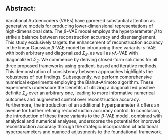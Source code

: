 ## Abstract:
Variational Autoencoders (VAEs) have garnered substantial attention as generative models for producing lower-dimensional representations of high-dimensional data. The $\beta$-VAE model employs the hyperparameter $\beta$ to strike a balance between reconstruction accuracy and disentanglement. This study exclusively targets the enhancement of reconstruction accuracy in the linear Gaussian $\beta$-VAE model by introducing three variants: $\gamma$-VAE with both arbitrary and diagonalized $\Sigma_{Z}$, as well as $\gamma\lambda$-VAE with diagonalized $\Sigma_{Z}$. We commence by deriving closed-form solutions for all three proposed frameworks using gradient-based and iterative methods. This demonstration of consistency between approaches highlights the robustness of our findings. Subsequently, we perform comprehensive numerical experiments employing the Blahut-Arimoto algorithm. These experiments underscore the benefits of utilizing a diagonalized positive definite $\Sigma_{Z}$ over an arbitrary one, leading to more informative numerical outcomes and augmented control over reconstruction accuracy. Furthermore, the introduction of an additional hyperparameter $\lambda$ offers an avenue for further refining reconstruction accuracy control. In conclusion, the introduction of these three variants to the $\beta$-VAE model, combined with analytical and numerical analyses, underscores the potential for improved reconstruction accuracy through the strategic incorporation of additional hyperparameters and nuanced adjustments to the foundational framework.
